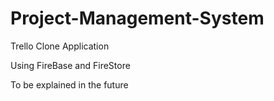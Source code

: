 # Project-Management-System
Trello Clone Application

Using FireBase and FireStore

To be explained in the future
